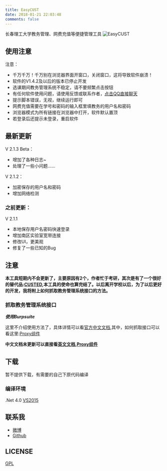 ```yaml
---
title: EasyCUST
date: 2018-01-21 22:03:48
comments: false
---
```

长春理工大学教务管理、网费充值等便捷管理工具
![EasyCUST](https://i.loli.net/2018/01/21/5a64a6ddd75f4.png)

## 使用注意
注意：

* 千万千万！千万别在浏览器界面开窗口，关闭窗口，这将导致软件崩溃！
* 软件的V1.4.2及以后的版本已停止开发
* 选课期间教务管理系统不稳定，请不要频繁点击按钮
* 有任何软件使用问题，请使用反馈或联系作者，[点击QQ直接聊天](http://sighttp.qq.com/msgrd?v=3&uin=767436053&site=&menu=yes)
* 提示脚本错误，无视，继续运行即可
* 网费充值需要在学号和密码的输入框里填教务的用户名和密码
* 浏览器模式为所有链接在浏览器中打开，软件默认置顶
* 若登录后还提示未登录，重启软件

## 最新更新

V 2.1.3 Beta：

* 增加了各种日志~
* 处理了一些小问题……

V 2.1.2：

* 加密保存的用户名和密码
* 增加网络检测

### 之前更新：

V 2.1.1

* 本地保存用户名密码快速登录
* 增加南区实验室宽带连接
* 修改UI，更美观
* 修复了一些已知的Bug

## 注意
<b>本工具短期内不会更新了，主要原因有2个，作者忙于考研，其次是有了一个很好的替代品:[CUSTED](http://m.cust.edu.cn/index.cc),本工具的使命也算完结了。以后离开学校以后，为了以后更好的开发，我将附上如何抓取教务管理系统接口的方法。</b>

### 抓取教务管理系统接口
***使用Burpsuite***

这里不介绍使用方法了，具体详情可以看[官方中文文档](https://yw9381.gitbooks.io/burp_suite_doc_zh_cn/content/),其中，如何抓取接口可以看这里:[Proxy组件](https://yw9381.gitbooks.io/burp_suite_doc_zh_cn/content/Proxy/)

**中文文档未更新可以直接看[英文文档](https://portswigger.net/burp/help/),[Proxy组件](https://portswigger.net/burp/help/proxy.html)**

## 下载
暂不提供下载，有需要的自己下原代码编译

### 编译环境
.Net 4.0 [VS2015](https://www.visualstudio.com/vs)

## 联系我
* [微博](http://weibo.com/u/2693120655)
* [Github](https://github.com/WWILLV)

## LICENSE
[GPL](https://github.com/WWILLV/EasyCUST/blob/master/LICENSE)
